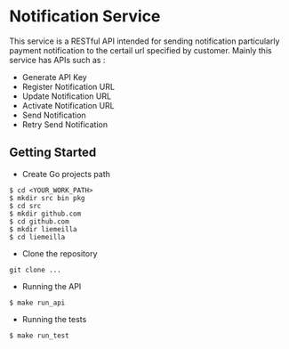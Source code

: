 # Notification Service

This service is a RESTful API intended for sending notification particularly payment notification to the certail url specified by customer. Mainly this service has APIs such as :

- Generate API Key
- Register Notification URL
- Update Notification URL
- Activate Notification URL
- Send Notification
- Retry Send Notification


## Getting Started

- Create Go projects path 

```
$ cd <YOUR_WORK_PATH>
$ mkdir src bin pkg
$ cd src
$ mkdir github.com
$ cd github.com
$ mkdir liemeilla
$ cd liemeilla
```

- Clone the repository
```
git clone ...
```

- Running the API
```
$ make run_api
```

- Running the tests
```
$ make run_test
```


